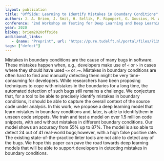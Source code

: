 ```yaml
---
layout: publication
title: "OffSide: Learning to Identify Mistakes in Boundary Conditions"
authors: J. A. Briem, J. Smit, H. Sellik, P. Rapoport, G. Gousios, M. Aniche
conference: "2nd Workshop on Testing for Deep Learning and Deep Learning for Testing"
year: 2020
bibkey: briem2020offside
additional_links:
   - {name: "Preprint", url: "https://pure.tudelft.nl/portal/files/71196834/deeptest_2020.pdf"}
tags: ["defect"]
---
```

Mistakes in boundary conditions are the cause of many bugs in software.
These mistakes happen when, e.g., developers make use of `<` or `>` in cases
where they should have used `<=` or `>=`. Mistakes in boundary conditions
are often hard to find and manually detecting them might be very time-consuming
for developers. While researchers have been proposing techniques to cope with
mistakes in the boundaries for a long time, the automated detection of such bugs still
remains a challenge. We conjecture that, for a tool to be able to precisely identify mistakes
in boundary conditions, it should be able to capture the overall context of the source code
under analysis. In this work, we propose a deep learning model that learn mistakes in boundary
conditions and, later, is able to identifythem in unseen code snippets. We train and test a
model on over 1.5 million code snippets, with and without mistakes in different boundary conditions.
Our model shows an accuracy from 55% up to 87%. The model is also able to detect 24 out of 41
real-world bugs;however, with a high false positive rate. The existing state-of-the-practice linter
tools are not able to detect any of the bugs. We hope this paper can pave the road towards deep
learning models that will be able to support developers in detecting mistakes in boundary conditions.
